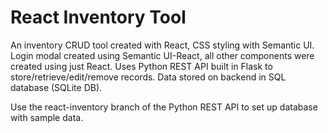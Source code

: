 # React Inventory Tool

An inventory CRUD tool created with React, CSS styling with Semantic UI.  Login modal created using Semantic UI-React,
all other components were created using just React.  Uses Python REST API built in Flask to store/retrieve/edit/remove
records.  Data stored on backend in SQL database (SQLite DB).

Use the react-inventory branch of the Python REST API to set up database with sample data.

